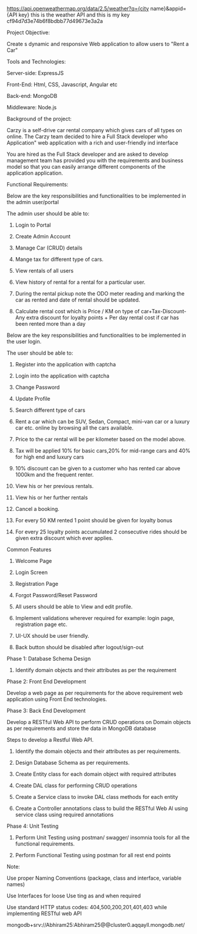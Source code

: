https://api.openweathermap.org/data/2.5/weather?q={city name}&appid={API key} this is the weather API and
this is my key cf94d7d3e74b6f8bdbb77d49673e3a2a


Project Objective:

Create s dynamic and responsive Web application to allow users to "Rent a Car"

Tools and Technologies:

Server-side: ExpressJS

Front-End: Html, CSS, Javascript, Angular etc

Back-end: MongoDB

Middleware: Node.js

Background of the project:

Carzy is a self-drive car rental company which gives cars of all types on online. The Carzy team decided to hire a Full Stack developer who Application" web application with a rich and user-friendly ind interface

You are hired as the Full Stack developer and are asked to develop management team has provided you with the requirements and business model so that you can easily arrange different components of the application application. 

Functional Requirements:

Below are the key responsibilities and functionalities to be implemented in the admin user/portal

The admin user should be able to:

1. Login to Portal

2. Create Admin Account

3. Manage Car (CRUD) details

4. Mange tax for different type of cars.

5. View rentals of all users

6. View history of rental for a rental for a particular user.

7. During the rental pickup note the ODO meter reading and marking the car as rented and date of rental should be updated.

8. Calculate rental cost which is Price / KM on type of car+Tax-Discount-Any extra discount for loyalty points + Per day rental cost if car has been rented more than a day

Below are the key responsibilities and functionalities to be implemented in the user login.

The user should be able to:

1. Register into the application with captcha

2. Login into the application with captcha

3. Change Password

4. Update Profile

5. Search different type of cars

6. Rent a car which can be SUV, Sedan, Compact, mini-van car or a luxury car etc. online by browsing all the cars available.

7. Price to the car rental will be per kilometer based on the model above.

8. Tax will be applied 10% for basic cars,20% for mid-range cars and 40% for high end and luxury cars

9. 10% discount can be given to a customer who has rented car above 1000km and the frequent renter.

10. View his or her previous rentals.

11. View his or her further rentals

12. Cancel a booking.

13. For every 50 KM rented 1 point should be given for loyalty bonus

14. For every 25 loyalty points accumulated 2  consecutive rides should be given extra discount which ever applies. 

Common Features

1. Welcome Page

2. Login Screen

3. Registration Page

4. Forgot Password/Reset Password

5. All users should be able to View and edit profile.

6. Implement validations wherever required for example: login page, registration page etc.

7. UI-UX should be user friendly.

8. Back button should be disabled after logout/sign-out

Phase 1: Database Schema Design

1. Identify domain objects and their attributes as per the requirement

Phase 2: Front End Development

Develop a web page as per requirements for the above requirement web application using Front End technologies.

Phase 3: Back End Development

Develop a RESTful Web API to perform CRUD operations on Domain objects as per requirements and store the data in MongoDB database

Steps to develop a Restful Web API.

1. Identify the domain objects and their attributes as per requirements.

2. Design Database Schema as per requirements.

3. Create Entity class for each domain object with required attributes

4. Create DAL class for performing CRUD operations

5. Create a Service class to invoke DAL class methods for each entity

6. Create a Controller annotations class to build the RESTful Web Al using service class using required annotations

Phase 4: Unit Testing

1. Perform Unit Testing using postman/ swagger/ insomnia tools for all the functional requirements. 

2. Perform Functional Testing using postman for all rest end points

Note:

Use proper Naming Conventions (package, class and interface, variable names)

Use Interfaces for loose Use ting as and when required

Use standard HTTP status codes: 404,500,200,201,401,403 while implementing RESTful web API



mongodb+srv://Abhiram25:Abhiram25@@cluster0.aqqayll.mongodb.net/
